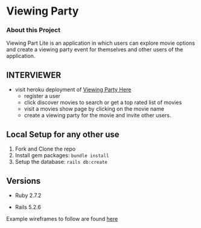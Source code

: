# Viewing Party

### About this Project

Viewing Part Lite is an application in which users can explore movie options and create a viewing party event for themselves and other users of the application.

## INTERVIEWER 

* visit heroku deployment of [Viewing Party Here](https://vast-badlands-91206.herokuapp.com/)
  - register a user 
  - click discover movies to search or get a top rated list of movies 
  - visit a movies show page by clicking on the movie name 
  - create a viewing party for the movie and invite other users. 



## Local Setup for any other use

1. Fork and Clone the repo
2. Install gem packages: `bundle install`
3. Setup the database: `rails db:create`


## Versions

- Ruby 2.7.2

- Rails 5.2.6

Example wireframes to follow are found [here](https://backend.turing.io/module3/projects/viewing_party_lite/wireframes)
